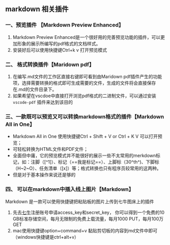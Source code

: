 ## markdown 相关插件
### 一、预览插件 【Markdown Preview Enhanced】
   
   1. Markdown Preview Enhanced是一个很好用的完善预览功能的插件，可以更加形象的展示所编写的pdf格式的文档样式。
   2. 安装好后可以使用快捷键Ctrl+k v 打开预览模式

### 二、 格式转换插件【Maridown pdf】
   
   1. 在编写.md文件的工作区直接右键即可看到由Maridown pdf插件产生的功能项，选择需要转换的格式即可生成需要的文件，生成的文件将会直接保存在.md的文件目录下。
   2. 如果希望在vscdoe中直接打开浏览pdf格式的二进制文件，可以通过安装 `vscode-pdf` 插件来达到该目的
### 三、一款既可以预览又可以转换markdown格式的插件【Markdown All in One】
+ Markdown All in One 使用快捷键Ctrl + Shift + V or Ctrl + K V 可以打开预览；
+ 可轻松转换为HTML文件和PDF文件；
+ 全面但中庸，它的预览模式并不能很好的展示一些不太常用的merkdown标记，如：注脚（[^1]）、标记（==我是标记==）、上脚标（30^th^)、下脚标（H~2~O）、任务清单（[x]）等；格式转换也只有程序员较常用的这两种。
+ 但是对于基本操作来说还是够的

### 四、 可以在markdown中插入线上图片【Markdown】
Markdown 是一款可以使用快捷键把粘贴板的图片上传到七牛图床上的插件
1. 先去[七牛](http://www.qiniu.com/)注册账号申请access_key和secret_key， 你可以得到一个免费的10 GB标准存储空间，每月无限制的免费上载流量，每月1000 PUT，每月100万GET
2. mac使用快捷键option+command+v 黏贴剪切板的内容到md文件中即可（windows快捷键是ctrl+alt+v）
   
